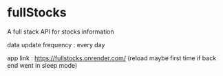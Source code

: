 # fullStocks
A full stack API for stocks information

data update frequency : every day

app link : https://fullstocks.onrender.com/ (reload maybe first time if back end went in sleep mode)
